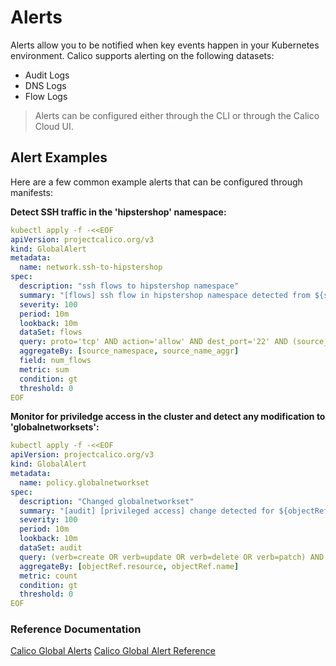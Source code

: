 # Alerts

Alerts allow you to be notified when key events happen in your Kubernetes environment. Calico supports alerting on the following datasets:

* Audit Logs
* DNS Logs
* Flow Logs

> Alerts can be configured either through the CLI or through the Calico Cloud UI.

## Alert Examples

Here are a few common example alerts that can be configured through manifests:

**Detect SSH traffic in the 'hipstershop' namespace:**

```yaml
kubectl apply -f -<<EOF
apiVersion: projectcalico.org/v3
kind: GlobalAlert
metadata:
  name: network.ssh-to-hipstershop
spec:
  description: "ssh flows to hipstershop namespace"
  summary: "[flows] ssh flow in hipstershop namespace detected from ${source_namespace}/${source_name_aggr}"
  severity: 100
  period: 10m
  lookback: 10m
  dataSet: flows
  query: proto='tcp' AND action='allow' AND dest_port='22' AND (source_namespace='hipstershop' OR dest_namespace='hipstershop') AND reporter=src
  aggregateBy: [source_namespace, source_name_aggr]
  field: num_flows
  metric: sum
  condition: gt
  threshold: 0
EOF
```



**Monitor for priviledge access in the cluster and detect any modification to 'globalnetworksets':**

```yaml
kubectl apply -f -<<EOF
apiVersion: projectcalico.org/v3
kind: GlobalAlert
metadata:
  name: policy.globalnetworkset
spec:
  description: "Changed globalnetworkset"
  summary: "[audit] [privileged access] change detected for ${objectRef.resource} ${objectRef.name}"
  severity: 100
  period: 10m
  lookback: 10m
  dataSet: audit
  query: (verb=create OR verb=update OR verb=delete OR verb=patch) AND "objectRef.resource"=globalnetworksets
  aggregateBy: [objectRef.resource, objectRef.name]
  metric: count
  condition: gt
  threshold: 0
EOF
```

### Reference Documentation

[Calico Global Alerts](https://docs.tigera.io/visibility/alerts#create-a-global-alert)
[Calico Global Alert Reference](https://docs.tigera.io/reference/resources/globalalert)


